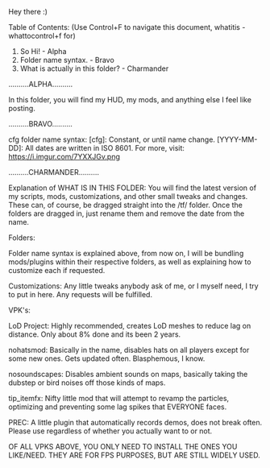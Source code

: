 Hey there :)

Table of Contents: (Use Control+F to navigate this document, whatitis - whattocontrol+f for)
1. So Hi! - Alpha
2. Folder name syntax. - Bravo
3. What is actually in this folder? - Charmander

..........ALPHA..........

In this folder, you will find my HUD, my mods, and anything else I feel like posting.

..........BRAVO..........

cfg folder name syntax:
[cfg]: Constant, or until name change.
[YYYY-MM-DD]: All dates are written in ISO 8601. For more, visit: https://i.imgur.com/7YXXJGv.png

..........CHARMANDER..........

Explanation of WHAT IS IN THIS FOLDER:
You will find the latest version of my scripts, mods, customizations, and other small tweaks and changes. These can, of course, be dragged
straight into the /tf/ folder. Once the folders are dragged in, just rename them and remove the date from the name.

Folders:

Folder name syntax is explained above, from now on, I will be bundling mods/plugins within their respective folders, as well as
explaining how to customize each if requested.

Customizations: Any little tweaks anybody ask of me, or I myself need, I try to put in here. Any requests will be fulfilled.

VPK's:

LoD Project: Highly recommended, creates LoD meshes to reduce lag on distance. Only about 8% done and its been 2 years.

nohatsmod: Basically in the name, disables hats on all players except for some new ones. Gets updated often.
Blasphemous, I know.

nosoundscapes: Disables ambient sounds on maps, basically taking the dubstep or bird noises off those kinds of maps.

tip_itemfx: Nifty little mod that will attempt to revamp the particles, optimizing and preventing some lag spikes that
EVERYONE faces.

PREC: A little plugin that automatically records demos, does not break often. Please use regardless of whether you
actually want to or not.

OF ALL VPKS ABOVE, YOU ONLY NEED TO INSTALL THE ONES YOU LIKE/NEED. THEY ARE FOR FPS PURPOSES, BUT ARE STILL WIDELY 
USED.

